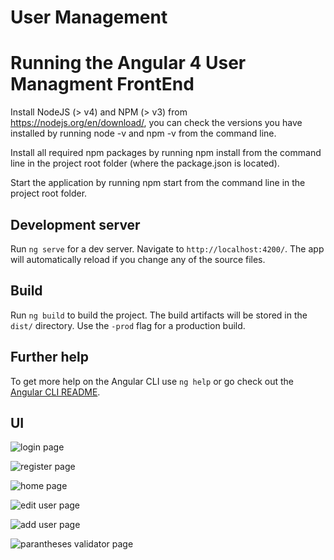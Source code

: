 # User Management

# Running the Angular 4 User Managment FrontEnd

Install NodeJS (> v4) and NPM (> v3) from https://nodejs.org/en/download/, you can check the versions you have installed by running node -v and npm -v from the command line.

Install all required npm packages by running npm install from the command line in the project root folder (where the package.json is located).

Start the application by running npm start from the command line in the project root folder.

## Development server

Run `ng serve` for a dev server. Navigate to `http://localhost:4200/`. The app will automatically reload if you change any of the source files.



## Build

Run `ng build` to build the project. The build artifacts will be stored in the `dist/` directory. Use the `-prod` flag for a production build.


## Further help

To get more help on the Angular CLI use `ng help` or go check out the [Angular CLI README](https://github.com/angular/angular-cli/blob/master/README.md).


## UI

![login page](../master/FrontEnd/src/assets/login.PNG)

![register page](../master/FrontEnd/src/assets/register.PNG)

![home page](../master/FrontEnd/src/assets/home.PNG)

![edit user page](../master/FrontEnd/src/assets/Edituser.PNG)

![add user page](../master/FrontEnd/src/assets/adduser.PNG)

![parantheses validator page](../master/FrontEnd/src/assets/parantheses.PNG)